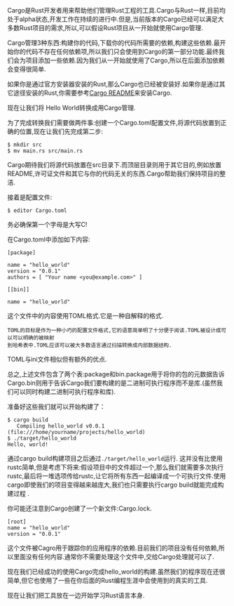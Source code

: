 Cargo是Rust开发者用来帮助他们管理Rust工程的工具.Cargo与Rust一样,目前均处于alpha状态,开发工作在持续的进行中.但是,当前版本的Cargo已经可以满足大多数Rust项目的需求,所以,可以假设Rust项目从一开始就使用Cargo管理.

Cargo管理3种东西:构建你的代码,下载你的代码所需要的依赖,构建这些依赖.最开始你的代码不存在任何依赖项,所以我们只会使用到Cargo的第一部分功能.最终我们会为项目添加一些依赖.因为我们从一开始就使用了Cargo,所以在后面添加依赖会变得很简单.

如果你是通过官方安装器安装的Rust,那么Cargo也已经被安装好.如果你是通过其它途径安装的Rust,你需要参考[Cargo README](https://github.com/rust-lang/cargo#installing-cargo-from-nightlies)来安装Cargo.

现在让我们将 Hello World转换成用Cargo管理.

为了完成转换我们需要做两件事:创建一个Cargo.toml配置文件,将源代码放置到正确的位置,现在让我们先完成第二步:

    $ mkdir src
    $ mv main.rs src/main.rs
    
Cargo期待我们将源代码放置在src目录下.而顶层目录则用于其它目的,例如放置README,许可证文件和其它与你的代码无关的东西.Cargo帮助我们保持项目的整洁.

接着是配置文件:

    $ editor Cargo.toml
    
务必确保第一个字母是大写C!

在Cargo.toml中添加如下内容:

    [package]
    
    name = "hello_world"
    version = "0.0.1"
    authors = [ "Your name <you@example.com>" ]
    
    [[bin]]
    
    name = "hello_world" 
    
这个文件中的内容使用TOML格式.它是一种自解释的格式.

    TOML的目标是作为一种小巧的配置文件格式,它的语意简单明了十分便于阅读.TOML被设计成可以可以明确的被映射
    到哈希表中.TOML应该可以被大多数语言通过扫描转换成内部数据结构.

TOML与ini文件相似但有额外的优点.

总之,上述文件包含了两个表:package和bin.package用于将你的包的元数据告诉Cargo.bin则用于告诉Cargo我们要构建的是二进制可执行程序而不是库.(虽然我们可以同时构建二进制可执行程序和库).

准备好这些我们就可以开始构建了：

    $ cargo build
       Compiling hello_world v0.0.1 (file:///home/yourname/projects/hello_world)
    $ ./target/hello_world
    Hello, world!           
    
通过cargo build构建项目之后通过`./target/hello_world`运行. 这并没有比使用rustc简单,但是考虑下将来:假设项目中的文件超过一个,那么我们就需要多次执行rustc,最后将一堆选项传给rustc,让它将所有东西一起编译成一个可执行文件.使用cargo即使我们的项目变得越来越庞大,我们也只需要执行cargo build就能完成构建过程 .   

你可能还注意到Cargo创建了一个新文件:Cargo.lock.

    [root]
    name = "hello_world"
    version = "0.0.1"

这个文件被Cagro用于跟踪你的应用程序的依赖.目前我们的项目没有任何依赖,所以里面没有任何内容.通常你不需要处理这个文件中,交给Cargo处理就可以了.

现在我们已经成功的使用Cargo完成hello_world的构建.虽然我们的程序现在还很简单,但它也使用了一些在你后面的Rust编程生涯中会使用到的真实的工具.

现在让我们把工具放在一边开始学习Rust语言本身.    
    
